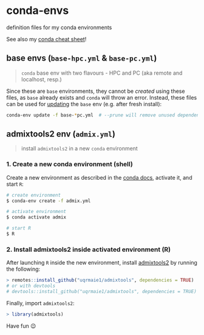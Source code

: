 # conda-envs
definition files for my conda environments

See also my [conda cheat sheet](https://janxkoci.github.io/tutorials/conda_cheatsheet.html)!

## base envs (`base-hpc.yml` & `base-pc.yml`)
> `conda` base env with two flavours - HPC and PC (aka remote and localhost, resp.)

Since these are `base` environments, they cannot be _created_ using these files, as `base` already exists and `conda` will throw an error. Instead, these files can be used for [updating](https://docs.conda.io/projects/conda/en/latest/user-guide/tasks/manage-environments.html#updating-an-environment) the `base` env (e.g. after fresh install):

```bash
conda-env update -f base-*pc.yml  # --prune will remove unused dependencies
```

## admixtools2 env (`admix.yml`)
> install `admixtools2` in a new `conda` environment

### 1. Create a new conda environment (shell)
Create a new environment as described in the [conda docs](https://docs.conda.io/projects/conda/en/latest/user-guide/tasks/manage-environments.html#creating-an-environment-from-an-environment-yml-file), activate it, and start `R`:

```bash
# create environment
$ conda-env create -f admix.yml

# activate environment
$ conda activate admix

# start R
$ R
```

### 2. Install admixtools2 inside activated environment (R)
After launching `R` inside the new environment, install [admixtools2](https://github.com/uqrmaie1/admixtools) by running the following:

```R
> remotes::install_github("uqrmaie1/admixtools", dependencies = TRUE)
# or with devtools
# devtools::install_github("uqrmaie1/admixtools", dependencies = TRUE)
```

Finally, import `admixtools2`:

```R
> library(admixtools)
```

Have fun :wink: